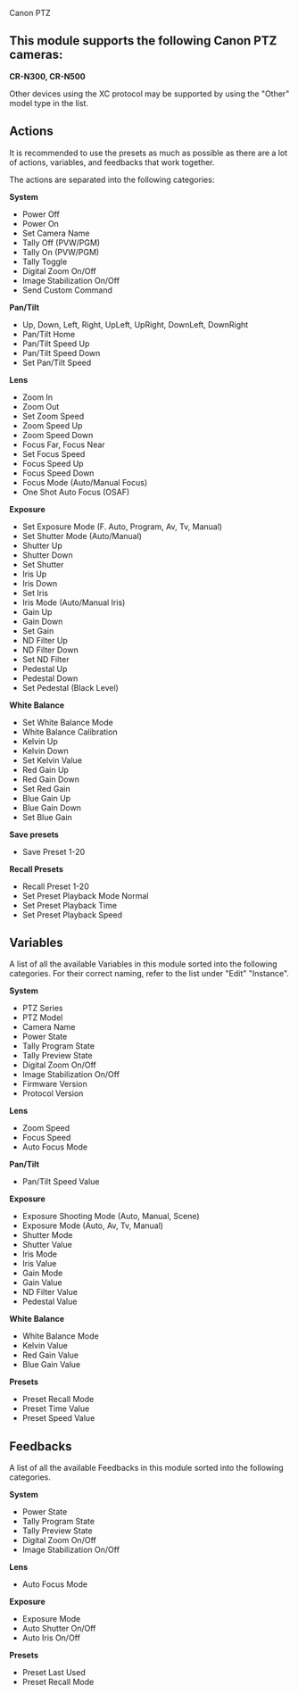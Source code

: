 Canon PTZ

## This module supports the following Canon PTZ cameras:

**CR-N300, CR-N500**

Other devices using the XC protocol may be supported by using the "Other" model type in the list.

## Actions

It is recommended to use the presets as much as possible as there are a lot of actions, variables, and feedbacks that work together.

The actions are separated into the following categories:

**System**

- Power Off
- Power On
- Set Camera Name
- Tally Off (PVW/PGM)
- Tally On (PVW/PGM)
- Tally Toggle
- Digital Zoom On/Off
- Image Stabilization On/Off
- Send Custom Command

**Pan/Tilt**

- Up, Down, Left, Right, UpLeft, UpRight, DownLeft, DownRight
- Pan/Tilt Home
- Pan/Tilt Speed Up
- Pan/Tilt Speed Down
- Set Pan/Tilt Speed

**Lens**

- Zoom In
- Zoom Out
- Set Zoom Speed
- Zoom Speed Up
- Zoom Speed Down
- Focus Far, Focus Near
- Set Focus Speed
- Focus Speed Up
- Focus Speed Down
- Focus Mode (Auto/Manual Focus)
- One Shot Auto Focus (OSAF)

**Exposure**

- Set Exposure Mode (F. Auto, Program, Av, Tv, Manual)
- Set Shutter Mode (Auto/Manual)
- Shutter Up
- Shutter Down
- Set Shutter
- Iris Up
- Iris Down
- Set Iris
- Iris Mode (Auto/Manual Iris)
- Gain Up
- Gain Down
- Set Gain
- ND Filter Up
- ND Filter Down
- Set ND Filter
- Pedestal Up
- Pedestal Down
- Set Pedestal (Black Level)

**White Balance**

- Set White Balance Mode
- White Balance Calibration
- Kelvin Up
- Kelvin Down
- Set Kelvin Value
- Red Gain Up
- Red Gain Down
- Set Red Gain
- Blue Gain Up
- Blue Gain Down
- Set Blue Gain

**Save presets**

- Save Preset 1-20

**Recall Presets**

- Recall Preset 1-20
- Set Preset Playback Mode Normal
- Set Preset Playback Time
- Set Preset Playback Speed

## Variables

A list of all the available Variables in this module sorted into the following categories. For their correct naming, refer to the list under "Edit" "Instance".

**System**

- PTZ Series
- PTZ Model
- Camera Name
- Power State
- Tally Program State
- Tally Preview State
- Digital Zoom On/Off
- Image Stabilization On/Off
- Firmware Version
- Protocol Version

**Lens**

- Zoom Speed
- Focus Speed
- Auto Focus Mode

**Pan/Tilt**

- Pan/Tilt Speed Value

**Exposure**

- Exposure Shooting Mode (Auto, Manual, Scene)
- Exposure Mode (Auto, Av, Tv, Manual)
- Shutter Mode
- Shutter Value
- Iris Mode
- Iris Value
- Gain Mode
- Gain Value
- ND Filter Value
- Pedestal Value

**White Balance**

- White Balance Mode
- Kelvin Value
- Red Gain Value
- Blue Gain Value

**Presets**

- Preset Recall Mode
- Preset Time Value
- Preset Speed Value

## Feedbacks

A list of all the available Feedbacks in this module sorted into the following categories.

**System**

- Power State
- Tally Program State
- Tally Preview State
- Digital Zoom On/Off
- Image Stabilization On/Off

**Lens**

- Auto Focus Mode

**Exposure**

- Exposure Mode
- Auto Shutter On/Off
- Auto Iris On/Off

**Presets**

- Preset Last Used
- Preset Recall Mode